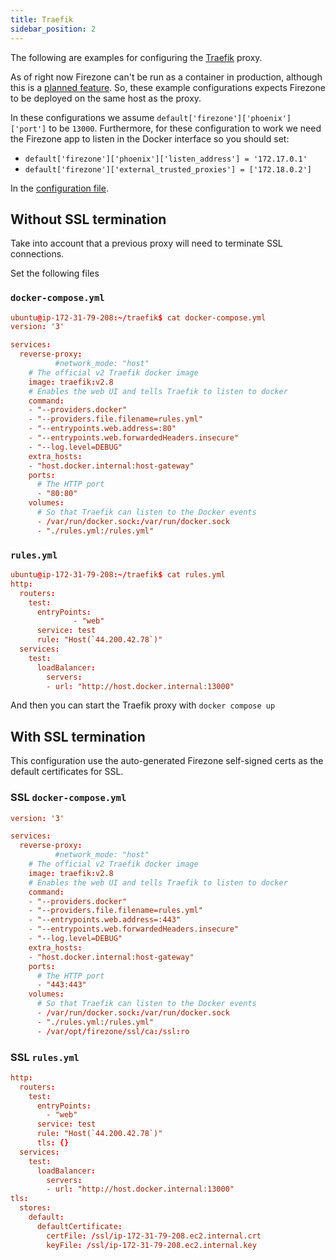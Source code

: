 ```yaml
---
title: Traefik
sidebar_position: 2
---
```


The following are examples for configuring the [Traefik](https://traefik.io/)
proxy.

As of right now Firezone can't be run as a container in production, although
this is a [planned feature](https://github.com/firezone/firezone/issues/260).
So, these example configurations expects Firezone to be deployed on the same
host as the proxy.

In these configurations we assume `default['firezone']['phoenix']['port']` to be
`13000`. Furthermore, for these configuration to work we need the Firezone app
to listen in the Docker interface so you should set:

* `default['firezone']['phoenix']['listen_address'] = '172.17.0.1'`
* `default['firezone']['external_trusted_proxies'] = ['172.18.0.2']`

In the [configuration file](../../reference/configuration-file.md).

## Without SSL termination

Take into account that a previous proxy will need to terminate SSL connections.

Set the following files

### `docker-compose.yml`

```conf
ubuntu@ip-172-31-79-208:~/traefik$ cat docker-compose.yml
version: '3'

services:
  reverse-proxy:
          #network_mode: "host"
    # The official v2 Traefik docker image
    image: traefik:v2.8
    # Enables the web UI and tells Traefik to listen to docker
    command:
    - "--providers.docker"
    - "--providers.file.filename=rules.yml"
    - "--entrypoints.web.address=:80"
    - "--entrypoints.web.forwardedHeaders.insecure"
    - "--log.level=DEBUG"
    extra_hosts:
    - "host.docker.internal:host-gateway"
    ports:
      # The HTTP port
      - "80:80"
    volumes:
      # So that Traefik can listen to the Docker events
      - /var/run/docker.sock:/var/run/docker.sock
      - "./rules.yml:/rules.yml"
```

### `rules.yml`

```conf
ubuntu@ip-172-31-79-208:~/traefik$ cat rules.yml
http:
  routers:
    test:
      entryPoints:
              - "web"
      service: test
      rule: "Host(`44.200.42.78`)"
  services:
    test:
      loadBalancer:
        servers:
        - url: "http://host.docker.internal:13000"
```

And then you can start the Traefik proxy with `docker compose up`

## With SSL termination

This configuration use the auto-generated Firezone self-signed certs as the
default certificates for SSL.

### SSL `docker-compose.yml`

```conf
version: '3'

services:
  reverse-proxy:
          #network_mode: "host"
    # The official v2 Traefik docker image
    image: traefik:v2.8
    # Enables the web UI and tells Traefik to listen to docker
    command:
    - "--providers.docker"
    - "--providers.file.filename=rules.yml"
    - "--entrypoints.web.address=:443"
    - "--entrypoints.web.forwardedHeaders.insecure"
    - "--log.level=DEBUG"
    extra_hosts:
    - "host.docker.internal:host-gateway"
    ports:
      # The HTTP port
      - "443:443"
    volumes:
      # So that Traefik can listen to the Docker events
      - /var/run/docker.sock:/var/run/docker.sock
      - "./rules.yml:/rules.yml"
      - /var/opt/firezone/ssl/ca:/ssl:ro
```

### SSL `rules.yml`

```conf
http:
  routers:
    test:
      entryPoints:
        - "web"
      service: test
      rule: "Host(`44.200.42.78`)"
      tls: {}
  services:
    test:
      loadBalancer:
        servers:
        - url: "http://host.docker.internal:13000"
tls:
  stores:
    default:
      defaultCertificate:
        certFile: /ssl/ip-172-31-79-208.ec2.internal.crt
        keyFile: /ssl/ip-172-31-79-208.ec2.internal.key
```
